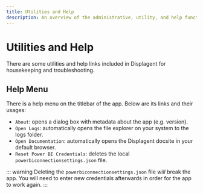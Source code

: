 ```yaml
---
title: Utilities and Help
description: An overview of the administrative, utility, and help functions found inside of Displagent.
---
```


# Utilities and Help

There are some utilities and help links included in Displagent for housekeeping and troubleshooting.

## Help Menu

There is a help menu on the titlebar of the app. Below are its links and their usages:

* `About`: opens a dialog box with metadata about the app (e.g. version).
* `Open Logs`: automatically opens the file explorer on your system to the logs folder.
* `Open Documentation`: automatically opens the Displagent docsite in your default browser.
* `Reset Power BI Credentials`: deletes the local `powerbiconnectionsettings.json` file.

::: warning
Deleting the `powerbiconnectionsettings.json` file *will* break the app. You will need to enter new credentials afterwards in order for the app to work again.
:::